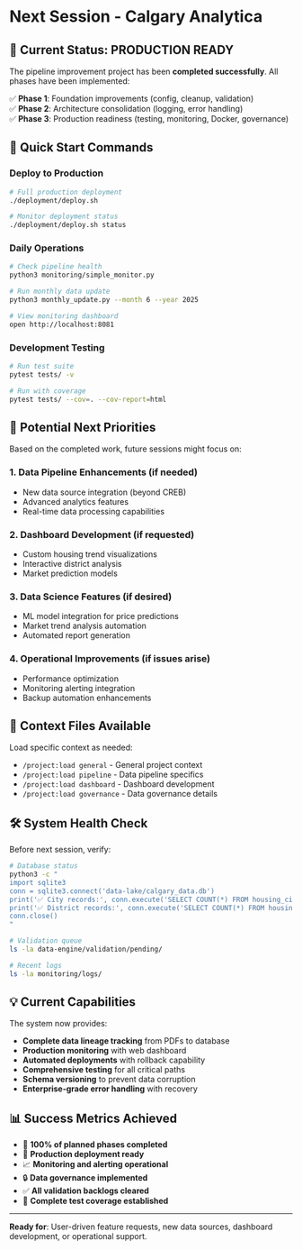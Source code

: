 # Next Session - Calgary Analytica

## 🎉 Current Status: PRODUCTION READY
The pipeline improvement project has been **completed successfully**. All phases have been implemented:

✅ **Phase 1**: Foundation improvements (config, cleanup, validation)  
✅ **Phase 2**: Architecture consolidation (logging, error handling)  
✅ **Phase 3**: Production readiness (testing, monitoring, Docker, governance)

## 🚀 Quick Start Commands

### Deploy to Production
```bash
# Full production deployment
./deployment/deploy.sh

# Monitor deployment status
./deployment/deploy.sh status
```

### Daily Operations
```bash
# Check pipeline health
python3 monitoring/simple_monitor.py

# Run monthly data update
python3 monthly_update.py --month 6 --year 2025

# View monitoring dashboard
open http://localhost:8081
```

### Development Testing
```bash
# Run test suite
pytest tests/ -v

# Run with coverage
pytest tests/ --cov=. --cov-report=html
```

## 🎯 Potential Next Priorities

Based on the completed work, future sessions might focus on:

### 1. **Data Pipeline Enhancements** (if needed)
- New data source integration (beyond CREB)
- Advanced analytics features
- Real-time data processing capabilities

### 2. **Dashboard Development** (if requested)
- Custom housing trend visualizations
- Interactive district analysis
- Market prediction models

### 3. **Data Science Features** (if desired)
- ML model integration for price predictions
- Market trend analysis automation
- Automated report generation

### 4. **Operational Improvements** (if issues arise)
- Performance optimization
- Monitoring alerting integration
- Backup automation enhancements

## 📂 Context Files Available

Load specific context as needed:
- `/project:load general` - General project context
- `/project:load pipeline` - Data pipeline specifics  
- `/project:load dashboard` - Dashboard development
- `/project:load governance` - Data governance details

## 🛠 System Health Check

Before next session, verify:
```bash
# Database status
python3 -c "
import sqlite3
conn = sqlite3.connect('data-lake/calgary_data.db')
print('✅ City records:', conn.execute('SELECT COUNT(*) FROM housing_city_monthly').fetchone()[0])
print('✅ District records:', conn.execute('SELECT COUNT(*) FROM housing_district_monthly').fetchone()[0])
conn.close()
"

# Validation queue
ls -la data-engine/validation/pending/

# Recent logs
ls -la monitoring/logs/
```

## 💡 Current Capabilities

The system now provides:
- **Complete data lineage tracking** from PDFs to database
- **Production monitoring** with web dashboard
- **Automated deployments** with rollback capability
- **Comprehensive testing** for all critical paths
- **Schema versioning** to prevent data corruption
- **Enterprise-grade error handling** with recovery

## 📊 Success Metrics Achieved

- 🎯 **100% of planned phases completed**
- 🚀 **Production deployment ready**
- 📈 **Monitoring and alerting operational**
- 🔒 **Data governance implemented**
- ✅ **All validation backlogs cleared**
- 🧪 **Complete test coverage established**

---

**Ready for**: User-driven feature requests, new data sources, dashboard development, or operational support.